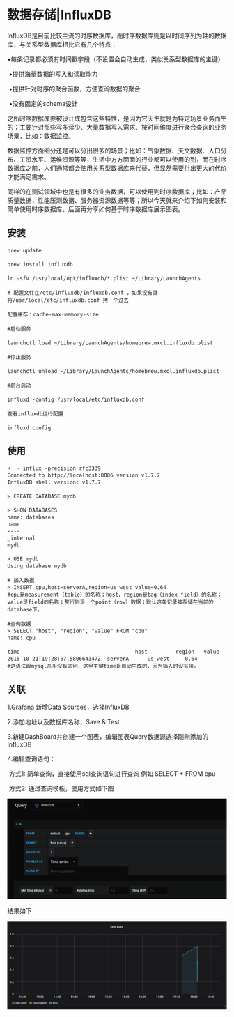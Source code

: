 # 数据存储|InfluxDB

​	InfluxDB是目前比较主流的时序数据库，而时序数据库则是以时间序列为轴的数据库，与关系型数据库相比它有几个特点：

​	•每条记录都必须有时间戳字段（不设置会自动生成，类似关系型数据库的主键）

​	•提供海量数据的写入和读取能力

​	•提供针对时序的聚合函数，方便查询数据的聚合

​	•没有固定的schema设计

​	之所时序数据库要被设计成包含这些特性，是因为它天生就是为特定场景业务而生的；主要针对那些写多读少、大量数据写入需求、按时间维度进行聚合查询的业务场景，比如：数据监控。

​	数据监控方面细分还是可以分出很多的场景；比如：气象数据、天文数据、人口分布、工资水平、运维资源等等，生活中方方面面的行业都可以使用的到，而在时序数据库之前，人们通常都会使用关系型数据库来代替，但显然需要付出更大的代价才能满足需求。

​	同样的在测试领域中也是有很多的业务数据，可以使用到时序数据库；比如：产品质量数据，性能压测数据、服务器资源数据等等；所以今天就来介绍下如何安装和简单使用时序数据库。后面再分享如何基于时序数据库展示图表。

## 安装

```shell
brew update

brew install influxdb

ln -sfv /usr/local/opt/influxdb/*.plist ~/Library/LaunchAgents

# 配置文件在/etc/influxdb/influxdb.conf ，如果没有就将/usr/local/etc/influxdb.conf 拷一个过去

配置缓存：cache-max-memory-size

#启动服务

launchctl load ~/Library/LaunchAgents/homebrew.mxcl.influxdb.plist

#停止服务

launchctl unload ~/Library/LaunchAgents/homebrew.mxcl.influxdb.plist

#前台启动

influxd -config /usr/local/etc/influxdb.conf

查看influxdb运行配置

influxd config
```

## 使用

```shell
➜  ~ influx -precision rfc3339
Connected to http://localhost:8086 version v1.7.7
InfluxDB shell version: v1.7.7

> CREATE DATABASE mydb

> SHOW DATABASES
name: databases
name
----
_internal
mydb

> USE mydb
Using database mydb

# 插入数据
> INSERT cpu,host=serverA,region=us_west value=0.64
#cpu是measurement（table）的名称；host，region是tag（index field）的名称；value是field的名称；整行则是一个point（row）数据；默认这条记录被存储在当前的database下。

#查询数据
> SELECT "host", "region", "value" FROM "cpu"
name: cpu
---------
time                                     host         region   value
2015-10-21T19:28:07.580664347Z  serverA      us_west     0.64
#这语法跟mysql几乎没有区别，这里主键time是自动生成的，因为插入时没有带。
```

## 关联

1.Grafana 新增Data Sources，选择InfluxDB

2.添加地址以及数据库名称，Save & Test

3.新建DashBoard并创建一个图表，编辑图表Query数据源选择刚刚添加的InfluxDB

4.编辑查询语句：

​	方式1: 简单查询，直接使用sql查询语句进行查询 例如 SELECT * FROM cpu

​	方式2: 通过查询模板，使用方式如下图

![image-20200103184643005](../pic/image-20200103184643005.png)

结果如下

![image-20200103184923559](../pic/image-20200103184923559.png)
